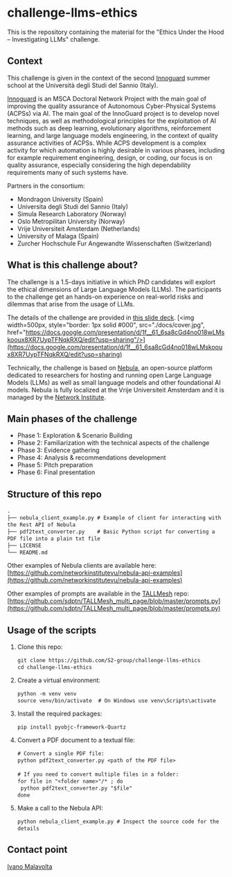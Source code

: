 # challenge-llms-ethics

This is the repository containing the material for the "Ethics Under the Hood – Investigating LLMs" challenge.

## Context

This challenge is given in the context of the second [Innoguard](https://www.innoguard.eu/) summer school at the Università degli Studi del Sannio (Italy). 

[Innoguard](https://www.innoguard.eu/) is an MSCA Doctoral Network Project with the main goal of improving the quality assurance of Autonomous Cyber-Physical Systems (ACPSs) via AI. The main goal of the InnoGuard project is to develop novel techniques, as well as methodological principles for the exploitation of AI methods such as deep learning, evolutionary algorithms, reinforcement learning, and large language models engineering, in the context of quality assurance activities of ACPSs. While ACPS development is a complex activity for which automation is highly desirable in various phases, including for example requirement engineering, design, or coding, our focus is on quality assurance, especially considering the high dependability requirements many of such systems have.

Partners in the consortium: 
- Mondragon University (Spain)
- Universita degli Studi del Sannio (Italy)
- Simula Research Laboratory (Norway)
- Oslo Metropilitan University (Norway)
- Vrije Universiteit Amsterdam (Netherlands)
- University of Malaga (Spain)
- Zurcher Hochschule Fur Angewandte Wissenschaften (Switzerland)

## What is this challenge about?

The challenge is a 1.5-days initiative in which PhD candidates will explort the ethical dimensions of Large Language Models (LLMs). The participants to the challenge get an hands-on experience on real-world risks and dilemmas that arise from the usage of LLMs. 

The details of the challenge are provided in [this slide deck](https://docs.google.com/presentation/d/1f__61_6sa8cGd4no018wLMskooux8XR7UypTFNqkRXQ/edit?usp=sharing).
[<img width=500px, style="border: 1px solid #000", src="./docs/cover.jpg", href="https://docs.google.com/presentation/d/1f__61_6sa8cGd4no018wLMskooux8XR7UypTFNqkRXQ/edit?usp=sharing"/>](https://docs.google.com/presentation/d/1f__61_6sa8cGd4no018wLMskooux8XR7UypTFNqkRXQ/edit?usp=sharing)

Technically, the challenge is based on [Nebula](https://networkinstitute.org/nebula/), an open-source platform dedicated to researchers for hosting and running open Large Language Models (LLMs) as well as small language models and other foundational AI models. Nebula is fully localized at the Vrije Universiteit Amsterdam and it is managed by the [Network Institute](https://networkinstitute.org). 

## Main phases of the challenge

- Phase 1: Exploration & Scenario Building
- Phase 2: Familiarization with the technical aspects of the challenge
- Phase 3: Evidence gathering
- Phase 4: Analysis & recommendations development
- Phase 5: Pitch preparation
- Phase 6: Final presentation

## Structure of this repo
```
.
├── nebula_client_example.py # Example of client for interacting with the Rest API of Nebula
├── pdf2text_converter.py    # Basic Python script for converting a PDF file into a plain txt file
├── LICENSE
└── README.md
```

Other examples of Nebula clients are available here: [https://github.com/networkinstitutevu/nebula-api-examples](https://github.com/networkinstitutevu/nebula-api-examples)

Other examples of prompts are available in the [TALLMesh](https://arxiv.org/abs/2504.13892) repo: [https://github.com/sdptn/TALLMesh_multi_page/blob/master/prompts.py](https://github.com/sdptn/TALLMesh_multi_page/blob/master/prompts.py) 

## Usage of the scripts

1. Clone this repo:

   ```
   git clone https://github.com/S2-group/challenge-llms-ethics
   cd challenge-llms-ethics
   ```

2. Create a virtual environment:

   ```
   python -m venv venv
   source venv/bin/activate  # On Windows use venv\Scripts\activate
   ```

3. Install the required packages:

   ```
   pip install pyobjc-framework-Quartz
   ```

4. Convert a PDF document to a textual file:

   ```
   # Convert a single PDF file:
   python pdf2text_converter.py <path of the PDF file> 

   # If you need to convert multiple files in a folder:
   for file in "<folder name>"/* ; do
    python pdf2text_converter.py "$file"
   done
   ```

5. Make a call to the Nebula API:

   ```
   python nebula_client_example.py # Inspect the source code for the details
   ```

## Contact point

[Ivano Malavolta](https://www.ivanomalavolta.com)



